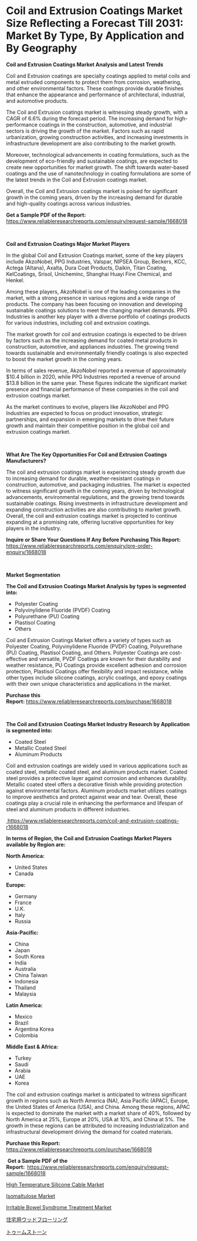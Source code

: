 <p><h1>Coil and Extrusion Coatings Market Size Reflecting a Forecast Till 2031: Market By Type, By Application and By Geography</h1></p><p><strong>Coil and Extrusion Coatings Market Analysis and Latest Trends</strong></p>
<p><p>Coil and Extrusion coatings are specialty coatings applied to metal coils and metal extruded components to protect them from corrosion, weathering, and other environmental factors. These coatings provide durable finishes that enhance the appearance and performance of architectural, industrial, and automotive products.</p><p>The Coil and Extrusion coatings market is witnessing steady growth, with a CAGR of 6.6% during the forecast period. The increasing demand for high-performance coatings in the construction, automotive, and industrial sectors is driving the growth of the market. Factors such as rapid urbanization, growing construction activities, and increasing investments in infrastructure development are also contributing to the market growth.</p><p>Moreover, technological advancements in coating formulations, such as the development of eco-friendly and sustainable coatings, are expected to create new opportunities for market growth. The shift towards water-based coatings and the use of nanotechnology in coating formulations are some of the latest trends in the Coil and Extrusion coatings market.</p><p>Overall, the Coil and Extrusion coatings market is poised for significant growth in the coming years, driven by the increasing demand for durable and high-quality coatings across various industries.</p></p>
<p><strong>Get a Sample PDF of the Report:&nbsp;</strong> <a href="https://www.reliableresearchreports.com/enquiry/request-sample/1668018">https://www.reliableresearchreports.com/enquiry/request-sample/1668018</a></p>
<p>&nbsp;</p>
<p><strong>Coil and Extrusion Coatings Major Market Players</strong></p>
<p><p>In the global Coil and Extrusion Coatings market, some of the key players include AkzoNobel, PPG Industries, Valspar, NIPSEA Group, Beckers, KCC, Actega (Altana), Axalta, Dura Coat Products, Daikin, Titan Coating, KelCoatings, Srisol, Unicheminc, Shanghai Huayi Fine Chemical, and Henkel.</p><p>Among these players, AkzoNobel is one of the leading companies in the market, with a strong presence in various regions and a wide range of products. The company has been focusing on innovation and developing sustainable coatings solutions to meet the changing market demands. PPG Industries is another key player with a diverse portfolio of coatings products for various industries, including coil and extrusion coatings.</p><p>The market growth for coil and extrusion coatings is expected to be driven by factors such as the increasing demand for coated metal products in construction, automotive, and appliances industries. The growing trend towards sustainable and environmentally friendly coatings is also expected to boost the market growth in the coming years.</p><p>In terms of sales revenue, AkzoNobel reported a revenue of approximately $10.4 billion in 2020, while PPG Industries reported a revenue of around $13.8 billion in the same year. These figures indicate the significant market presence and financial performance of these companies in the coil and extrusion coatings market.</p><p>As the market continues to evolve, players like AkzoNobel and PPG Industries are expected to focus on product innovation, strategic partnerships, and expansion in emerging markets to drive their future growth and maintain their competitive position in the global coil and extrusion coatings market.</p></p>
<p>&nbsp;</p>
<p><strong>What Are The Key Opportunities For Coil and Extrusion Coatings Manufacturers?</strong></p>
<p><p>The coil and extrusion coatings market is experiencing steady growth due to increasing demand for durable, weather-resistant coatings in construction, automotive, and packaging industries. The market is expected to witness significant growth in the coming years, driven by technological advancements, environmental regulations, and the growing trend towards sustainable coatings. Rising investments in infrastructure development and expanding construction activities are also contributing to market growth. Overall, the coil and extrusion coatings market is projected to continue expanding at a promising rate, offering lucrative opportunities for key players in the industry.</p></p>
<p><strong>Inquire or Share Your Questions If Any Before Purchasing This Report:</strong> <a href="https://www.reliableresearchreports.com/enquiry/pre-order-enquiry/1668018">https://www.reliableresearchreports.com/enquiry/pre-order-enquiry/1668018</a></p>
<p>&nbsp;</p>
<p><strong>Market Segmentation</strong></p>
<p><strong>The Coil and Extrusion Coatings Market Analysis by types is segmented into:</strong></p>
<p><ul><li>Polyester Coating</li><li>Polyvinylidene Fluoride (PVDF) Coating</li><li>Polyurethane (PU) Coating</li><li>Plastisol Coating</li><li>Others</li></ul></p>
<p><p>Coil and Extrusion Coatings Market offers a variety of types such as Polyester Coating, Polyvinylidene Fluoride (PVDF) Coating, Polyurethane (PU) Coating, Plastisol Coating, and Others. Polyester Coatings are cost-effective and versatile, PVDF Coatings are known for their durability and weather resistance, PU Coatings provide excellent adhesion and corrosion protection, Plastisol Coatings offer flexibility and impact resistance, while other types include silicone coatings, acrylic coatings, and epoxy coatings with their own unique characteristics and applications in the market.</p></p>
<p><strong>Purchase this Report:&nbsp;</strong><a href="https://www.reliableresearchreports.com/purchase/1668018">https://www.reliableresearchreports.com/purchase/1668018</a></p>
<p>&nbsp;</p>
<p><strong>The Coil and Extrusion Coatings Market Industry Research by Application is segmented into:</strong></p>
<p><ul><li>Coated Steel</li><li>Metallic Coated Steel</li><li>Aluminum Products</li></ul></p>
<p><p>Coil and extrusion coatings are widely used in various applications such as coated steel, metallic coated steel, and aluminum products market. Coated steel provides a protective layer against corrosion and enhances durability. Metallic coated steel offers a decorative finish while providing protection against environmental factors. Aluminum products market utilizes coatings to improve aesthetics and protect against wear and tear. Overall, these coatings play a crucial role in enhancing the performance and lifespan of steel and aluminum products in different industries.</p></p>
<p><a href="https://www.reliableresearchreports.com/coil-and-extrusion-coatings-r1668018">&nbsp;https://www.reliableresearchreports.com/coil-and-extrusion-coatings-r1668018</a></p>
<p><strong>In terms of Region, the Coil and Extrusion Coatings Market Players available by Region are:</strong></p>
<p>
    <p> <strong> North America: </strong>
        <ul>
            <li>United States</li>
            <li>Canada</li>
        </ul>
        </p> 
    <p> <strong> Europe: </strong>
        <ul>
            <li>Germany</li>
            <li>France</li>
            <li>U.K.</li>
            <li>Italy</li>
            <li>Russia</li>
        </ul>
        </p> 
    <p> <strong> Asia-Pacific: </strong>
        <ul>
            <li>China</li>
            <li>Japan</li>
            <li>South Korea</li>
            <li>India</li>
            <li>Australia</li>
            <li>China Taiwan</li>
            <li>Indonesia</li>
            <li>Thailand</li>
            <li>Malaysia</li>
        </ul>
        </p> 
    <p> <strong> Latin America: </strong>
        <ul>
            <li>Mexico</li>
            <li>Brazil</li>
            <li>Argentina Korea</li>
            <li>Colombia</li>
        </ul>
        </p> 
    <p> <strong> Middle East & Africa: </strong>
        <ul>
            <li>Turkey</li>
            <li>Saudi</li>
            <li>Arabia</li>
            <li>UAE</li>
            <li>Korea</li>
        </ul>
    </p>
    </p>
<p><p>The coil and extrusion coatings market is anticipated to witness significant growth in regions such as North America (NA), Asia Pacific (APAC), Europe, the United States of America (USA), and China. Among these regions, APAC is expected to dominate the market with a market share of 40%, followed by North America at 25%, Europe at 20%, USA at 10%, and China at 5%. The growth in these regions can be attributed to increasing industrialization and infrastructural development driving the demand for coated materials.</p></p>
<p><strong>Purchase this Report: </strong><a href="https://www.reliableresearchreports.com/purchase/1668018">https://www.reliableresearchreports.com/purchase/1668018</a></p>
<p>&nbsp;<strong>Get a Sample PDF of the Report:&nbsp;&nbsp;</strong><a href="https://www.reliableresearchreports.com/enquiry/request-sample/1668018">https://www.reliableresearchreports.com/enquiry/request-sample/1668018</a></p>
<p><strong></strong></p>
<p><p><a href="https://github.com/Sarissaschmalingtr6fz2739/Market-Research-Report-List-2/blob/main/high-temperature-silicone-cable-market.md">High Temperature Silicone Cable Market</a></p><p><a href="https://www.linkedin.com/pulse/isomaltulosenbspmarket-focuses-market-share-size-projected-forecast-msuwc">Isomaltulose Market</a></p><p><a href="https://www.linkedin.com/pulse/irritable-bowel-syndrome-treatment-market-share-evolution-growth-nejle">Irritable Bowel Syndrome Treatment Market</a></p><p><a href="https://github.com/FrancoWeber2023/Market-Research-Report-List-1/blob/main/301500954895.md">住宅用ウッドフローリング</a></p><p><a href="https://github.com/kegley4963/Market-Research-Report-List-1/blob/main/624273354894.md">トゥームストーン</a></p></p>